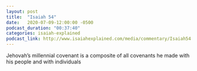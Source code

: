 ```yaml
---
layout: post
title:  "Isaiah 54"
date:   2020-07-09-12:00:00 -0500
podcast_duration: "00:37:40"
categories: isaiah-explained
podcast_link: http://www.isaiahexplained.com/media/commentary/Isaiah54.mp3
---
```

Jehovah’s millennial covenant is a composite of all covenants he made with his people and with individuals
